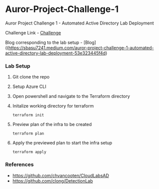 # Auror-Project-Challenge-1
Auror Project Challenge 1 - Automated Active Directory Lab Deployment

Challenge Link - [Challenge](https://docs.google.com/document/d/1Zk_O_JpFQk5JQRGF9CAC0plml3ua3hCQ5VBDLxE2GQI/edit?usp=sharing)

Blog corresponding to the lab setup - [Blog]((https://sbasu7241.medium.com/auror-project-challenge-1-automated-active-directory-lab-deployment-53e323445f4d)

### Lab Setup

1. Git clone the repo
2. Setup Azure CLI
3. Open powershell and navigate to the Terraform directory
4. Initalize working directory for terraform 

    ```
    terraform init
    ```

5. Preview plan of the infra to be created

    ```
    terraform plan
    ```

6. Apply the previewed plan to start the infra setup

    ```
    terraform apply
    ```
### References

* https://github.com/chvancooten/CloudLabsAD
* https://github.com/clong/DetectionLab
